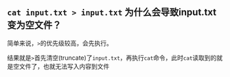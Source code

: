 ## `cat input.txt > input.txt` 为什么会导致input.txt变为空文件？

简单来说，`>`的优先级较高，会先执行。

结果就是`>`首先清空(truncate)了`input.txt`，再执行`cat`命令，此时`cat`读取到的就是空文件了，也就无法写入内容到文件